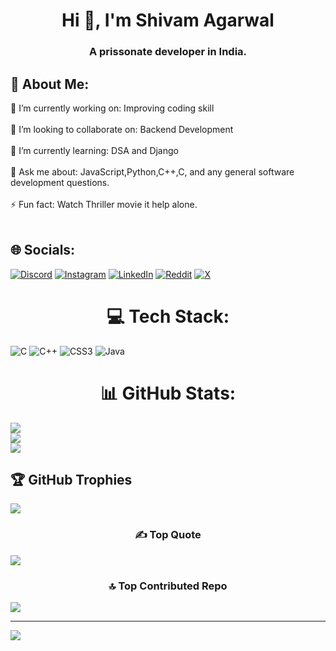 <h1>Hi 👋, I'm Shivam Agarwal</h1>
<h3>A prissonate developer in India.</h3> 

<style>
h3{
    text-align:center;
   }
h1{
   text-align:center;
   }
</style>

## 💫 About Me:
🔭 I’m currently working on: Improving coding skill<br><br>👯 I’m looking to collaborate on: Backend Development<br><br>🌱 I’m currently learning: DSA and Django<br><br>💬 Ask me about: JavaScript,Python,C++,C, and any general software development questions.<br><br>⚡ Fun fact: Watch Thriller movie it help alone.<br><br>


## 🌐 Socials:
[![Discord](https://img.shields.io/badge/Discord-%237289DA.svg?logo=discord&logoColor=white)](https://discord.gg/https://discord.gg/yGewaara) [![Instagram](https://img.shields.io/badge/Instagram-%23E4405F.svg?logo=Instagram&logoColor=white)](https://instagram.com/shivam_agarwal_711) [![LinkedIn](https://img.shields.io/badge/LinkedIn-%230077B5.svg?logo=linkedin&logoColor=white)](https://linkedin.com/in/shivam-agarwal-3868152ba) [![Reddit](https://img.shields.io/badge/Reddit-%23FF4500.svg?logo=Reddit&logoColor=white)](https://reddit.com/user/u/Aggravating_Age_1918) [![X](https://img.shields.io/badge/X-black.svg?logo=X&logoColor=white)](https://x.com/shivam___001) 

# 💻 Tech Stack:
![C](https://img.shields.io/badge/c-%2300599C.svg?style=for-the-badge&logo=c&logoColor=white) ![C++](https://img.shields.io/badge/c++-%2300599C.svg?style=for-the-badge&logo=c%2B%2B&logoColor=white) ![CSS3](https://img.shields.io/badge/css3-%231572B6.svg?style=for-the-badge&logo=css3&logoColor=white) ![Java](https://img.shields.io/badge/java-%23ED8B00.svg?style=for-the-badge&logo=openjdk&logoColor=white)
# 📊 GitHub Stats:
![](https://github-readme-stats.vercel.app/api?username=hackers470&theme=dark&hide_border=false&include_all_commits=false&count_private=false)<br/>
![](https://github-readme-streak-stats.herokuapp.com/?user=hackers470&theme=dark&hide_border=false)<br/>
![](https://github-readme-stats.vercel.app/api/top-langs/?username=hackers470&theme=dark&hide_border=false&include_all_commits=false&count_private=false&layout=compact)

## 🏆 GitHub Trophies
![](https://github-profile-trophy.vercel.app/?username=hackers470&theme=radical&no-frame=false&no-bg=true&margin-w=4)

### ✍️ Top Quote
![](https://quotes-github-readme.vercel.app/api?type=horizontal&theme=radical)

### 🔝 Top Contributed Repo
![](https://github-contributor-stats.vercel.app/api?username=hackers470&limit=5&theme=dark&combine_all_yearly_contributions=true)

---
[![](https://visitcount.itsvg.in/api?id=hackers470&label=Profile%20Views&color=0&icon=1&pretty=true)](https://visitcount.itsvg.in)

<!-- Proudly created with GPRM ( https://gprm.itsvg.in ) -->
